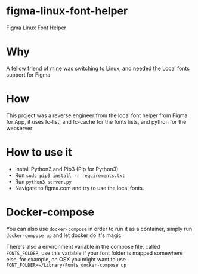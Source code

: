 # figma-linux-font-helper
Figma Linux Font Helper

# Why

A fellow friend of mine was switching to Linux, and needed the Local fonts support for Figma

# How

This project was a reverse engineer from the local font helper from Figma for App, it uses fc-list, and fc-cache for the fonts lists, and python for the webserver

# How to use it

* Install Python3 and Pip3 (Pip for Python3)
* Run `sudo pip3 install -r requirements.txt`
* Run `python3 server.py`
* Navigate to figma.com and try to use the local fonts.


# Docker-compose

You can also use `docker-compose` in order to run it as a container, simply run `docker-compose up` and let docker do it's magic

There's also a environment variable in the compose file, called `FONTS_FOLDER`, use this variable if your font folder is mapped somewhere else, for example, on OSX you might want to use `FONT_FOLDER=~/Library/Fonts docker-compose up`
